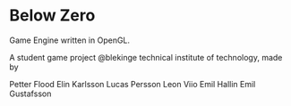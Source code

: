 Below Zero
================
Game Engine written in OpenGL.

A student game project @blekinge technical institute of technology, made by

Petter Flood
Elin Karlsson
Lucas Persson
Leon Viio
Emil Hallin
Emil Gustafsson
